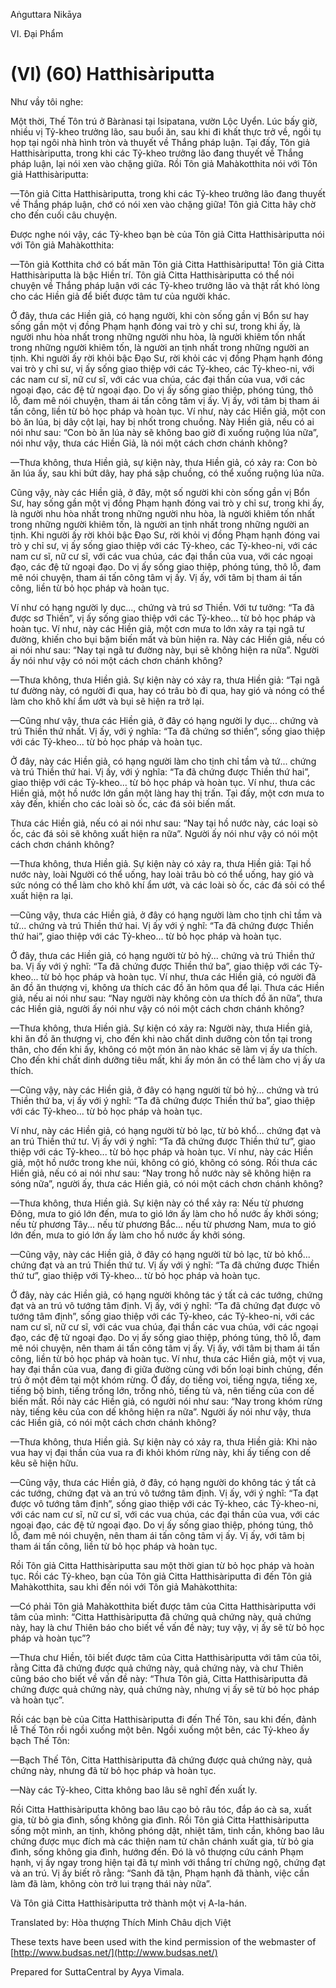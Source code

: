 Aṅguttara Nikāya

VI. Ðại Phẩm

# (VI) (60) Hatthisàriputta

Như vầy tôi nghe:

Một thời, Thế Tôn trú ở Bàrànasi tại Isipatana, vườn Lộc Uyển. Lúc bấy giờ, nhiều vị Tỷ-kheo trưởng lão, sau buổi ăn, sau khi đi khất thực trở về, ngồi tụ họp tại ngôi nhà hình tròn và thuyết về Thắng pháp luận. Tại đấy, Tôn giả Hatthisàriputta, trong khi các Tỷ-kheo trưởng lão đang thuyết về Thắng pháp luận, lại nói xen vào chặng giữa. Rồi Tôn giả Mahàkotthita nói với Tôn giả Hatthisàriputta:

—Tôn giả Citta Hatthisàriputta, trong khi các Tỷ-kheo trưởng lão đang thuyết về Thắng pháp luận, chớ có nói xen vào chặng giữa! Tôn giả Citta hãy chờ cho đến cuối câu chuyện.

Ðược nghe nói vậy, các Tỷ-kheo bạn bè của Tôn giả Citta Hatthisàriputta nói với Tôn giả Mahàkotthita:

—Tôn giả Kotthita chớ có bất mãn Tôn giả Citta Hatthisàriputta! Tôn giả Citta Hatthisàriputta là bậc Hiền trí. Tôn giả Citta Hatthisàriputta có thể nói chuyện về Thắng pháp luận với các Tỷ-kheo trưởng lão và thật rất khó lòng cho các Hiền giả để biết được tâm tư của người khác.

Ở đây, thưa các Hiền giả, có hạng người, khi còn sống gần vị Bổn sư hay sống gần một vị đồng Phạm hạnh đóng vai trò y chỉ sư, trong khi ấy, là người nhu hòa nhất trong những người nhu hòa, là người khiêm tốn nhất trong những người khiêm tốn, là người an tịnh nhất trong những người an tịnh. Khi người ấy rời khỏi bậc Ðạo Sư, rời khỏi các vị đồng Phạm hạnh đóng vai trò y chỉ sư, vị ấy sống giao thiệp với các Tỷ-kheo, các Tỷ-kheo-ni, với các nam cư sĩ, nữ cư sĩ, với các vua chúa, các đại thần của vua, với các ngoại đạo, các đệ tử ngoại đạo. Do vị ấy sống giao thiệp, phóng túng, thô lỗ, đam mê nói chuyện, tham ái tấn công tâm vị ấy. Vị ấy, với tâm bị tham ái tấn công, liền từ bỏ học pháp và hoàn tục. Ví như, này các Hiền giả, một con bò ăn lúa, bị dây cột lại, hay bị nhốt trong chuồng. Này Hiền giả, nếu có ai nói như sau: “Con bò ăn lúa này sẽ không bao giờ đi xuống ruộng lúa nữa”, nói như vậy, thưa các Hiền Giả, là nói một cách chơn chánh không?

—Thưa không, thưa Hiền giả, sự kiện này, thưa Hiền giả, có xảy ra: Con bò ăn lúa ấy, sau khi bứt dây, hay phá sập chuồng, có thể xuống ruộng lúa nữa.

Cũng vậy, này các Hiền giả, ở đây, một số người khi còn sống gần vị Bổn Sư, hay sống gần một vị đồng Phạm hạnh đóng vai trò y chỉ sư, trong khi ấy, là người nhu hòa nhất trong những người nhu hòa, là người khiêm tốn nhất trong những người khiêm tốn, là người an tịnh nhất trong những người an tịnh. Khi người ấy rời khỏi bậc Ðạo Sư, rời khỏi vị đồng Phạm hạnh đóng vai trò y chỉ sư, vị ấy sống giao thiệp với các Tỷ-kheo, các Tỷ-kheo-ni, với các nam cư sĩ, nữ cư sĩ, với các vua chúa, các đại thần của vua, với các ngoại đạo, các đệ tử ngoại đạo. Do vị ấy sống giao thiệp, phóng túng, thô lỗ, đam mê nói chuyện, tham ái tấn công tâm vị ấy. Vị ấy, với tâm bị tham ái tấn công, liền từ bỏ học pháp và hoàn tục.

Ví như có hạng người ly dục..., chứng và trú sơ Thiền. Với tư tưởng: “Ta đã được sơ Thiền”, vị ấy sống giao thiệp với các Tỷ-kheo... từ bỏ học pháp và hoàn tục. Ví như, này các Hiền giả, một cơn mưa to lớn xảy ra tại ngã tư đường, khiến cho bụi bặm biến mất và bùn hiện ra. Này các Hiền giả, nếu có ai nói như sau: “Nay tại ngã tư đường này, bụi sẽ không hiện ra nữa”. Người ấy nói như vậy có nói một cách chơn chánh không?

—Thưa không, thưa Hiền giả. Sự kiện này có xảy ra, thưa Hiền giả: “Tại ngã tư đường này, có người đi qua, hay có trâu bò đi qua, hay gió và nóng có thể làm cho khô khí ẩm ướt và bụi sẽ hiện ra trở lại.

—Cũng như vậy, thưa các Hiền giả, ở đây có hạng người ly dục... chứng và trú Thiền thứ nhất. Vị ấy, với ý nghĩa: “Ta đã chứng sơ thiền”, sống giao thiệp với các Tỷ-kheo... từ bỏ học pháp và hoàn tục.

Ở đây, này các Hiền giả, có hạng người làm cho tịnh chỉ tầm và tứ... chứng và trú Thiền thứ hai. Vị ấy, với ý nghĩa: “Ta đã chứng được Thiền thứ hai”, giao thiệp với các Tỷ-kheo... từ bỏ học pháp và hoàn tục. Ví như, thưa các Hiền giả, một hồ nước lớn gần một làng hay thị trấn. Tại đấy, một cơn mưa to xảy đến, khiến cho các loài sò ốc, các đá sỏi biến mất.

Thưa các Hiền giả, nếu có ai nói như sau: “Nay tại hồ nước này, các loại sò ốc, các đá sỏi sẽ không xuất hiện ra nữa”. Người ấy nói như vậy có nói một cách chơn chánh không?

—Thưa không, thưa Hiền giả. Sự kiện này có xảy ra, thưa Hiền giả: Tại hồ nước này, loài Người có thể uống, hay loài trâu bò có thể uống, hay gió và sức nóng có thể làm cho khô khí ẩm ướt, và các loài sò ốc, các đá sỏi có thể xuất hiện ra lại.

—Cũng vậy, thưa các Hiền giả, ở đây có hạng người làm cho tịnh chỉ tầm và tứ... chứng và trú Thiền thứ hai. Vị ấy với ý nghĩ: “Ta đã chứng được Thiền thứ hai”, giao thiệp với các Tỷ-kheo... từ bỏ học pháp và hoàn tục.

Ở đây, thưa các Hiền giả, có hạng người từ bỏ hỷ... chứng và trú Thiền thứ ba. Vị ấy với ý nghĩ: “Ta đã chứng được Thiền thứ ba”, giao thiệp với các Tỷ-kheo... từ bỏ học pháp và hoàn tục. Ví như, thưa các Hiền giả, có người đã ăn đồ ăn thượng vị, không ưa thích các đồ ăn hôm qua để lại. Thưa các Hiền giả, nếu ai nói như sau: “Nay người này không còn ưa thích đồ ăn nữa”, thưa các Hiền giả, người ấy nói như vậy có nói một cách chơn chánh không?

—Thưa không, thưa Hiền giả. Sự kiện có xảy ra: Người này, thưa Hiền giả, khi ăn đồ ăn thượng vị, cho đến khi nào chất dinh dưỡng còn tồn tại trong thân, cho đến khi ấy, không có một món ăn nào khác sẽ làm vị ấy ưa thích. Cho đến khi chất dinh dưỡng tiêu mất, khi ấy món ăn có thể làm cho vị ấy ưa thích.

—Cũng vậy, này các Hiền giả, ở đây có hạng người từ bỏ hỷ... chứng và trú Thiền thứ ba, vị ấy với ý nghĩ: “Ta đã chứng được Thiền thứ ba”, giao thiệp với các Tỷ-kheo... từ bỏ học pháp và hoàn tục.

Ví như, này các Hiền giả, có hạng người từ bỏ lạc, từ bỏ khổ... chứng đạt và an trú Thiền thứ tư. Vị ấy với ý nghĩ: “Ta đã chứng được Thiền thứ tư”, giao thiệp với các Tỷ-kheo... từ bỏ học pháp và hoàn tục. Ví như, này các Hiền giả, một hồ nước trong khe núi, không có gió, không có sóng. Rồi thưa các Hiền giả, nếu có ai nói như sau: “Nay trong hồ nước này sẽ không hiện ra sóng nữa”, người ấy, thưa các Hiền giả, có nói một cách chơn chánh không?

—Thưa không, thưa Hiền giả. Sự kiện này có thể xảy ra: Nếu từ phương Ðông, mưa to gió lớn đến, mưa to gió lớn ấy làm cho hồ nước ấy khởi sóng; nếu từ phương Tây... nếu từ phương Bắc... nếu từ phương Nam, mưa to gió lớn đến, mưa to gió lớn ấy làm cho hồ nước ấy khởi sóng.

—Cũng vậy, này các Hiền giả, ở đây có hạng người từ bỏ lạc, từ bỏ khổ... chứng đạt và an trú Thiền thứ tư. Vị ấy với ý nghĩ: “Ta đã chứng được Thiền thứ tư”, giao thiệp với Tỷ-kheo... từ bỏ học pháp và hoàn tục.

Ở đây, này các Hiền giả, có hạng người không tác ý tất cả các tướng, chứng đạt và an trú vô tướng tâm định. Vị ấy, với ý nghĩ: “Ta đã chứng đạt được vô tướng tâm định”, sống giao thiệp với các Tỷ-kheo, các Tỷ-kheo-ni, với các nam cư sĩ, nữ cư sĩ, với các vua chúa, đại thần các vua chúa, với các ngoại đạo, các đệ tử ngoại đạo. Do vị ấy sống giao thiệp, phóng túng, thô lỗ, đam mê nói chuyện, nên tham ái tấn công tâm vị ấy. Vị ấy, với tâm bị tham ái tấn công, liền từ bỏ học pháp và hoàn tục. Ví như, thưa các Hiền giả, một vị vua, hay đại thần của vua, đang đi giữa đường cùng với bốn loại binh chủng, đến trú ở một đêm tại một khóm rừng. Ở đấy, do tiếng voi, tiếng ngựa, tiếng xe, tiếng bộ binh, tiếng trống lớn, trống nhỏ, tiếng tù và, nên tiếng của con dế biến mất. Rồi này các Hiền giả, có người nói như sau: “Nay trong khóm rừng này, tiếng kêu của con dế không hiện ra nữa”. Người ấy nói như vậy, thưa các Hiền giả, có nói một cách chơn chánh không?

—Thưa không, thưa Hiền giả. Sự kiện này có xảy ra, thưa Hiền giả: Khi nào vua hay vị đại thần của vua ra đi khỏi khóm rừng này, khi ấy tiếng con dế kêu sẽ hiện hữu.

—Cũng vậy, thưa các Hiền giả, ở đây, có hạng người do không tác ý tất cả các tướng, chứng đạt và an trú vô tướng tâm định. Vị ấy, với ý nghĩ: “Ta đạt được vô tướng tâm định”, sống giao thiệp với các Tỷ-kheo, các Tỷ-kheo-ni, với các nam cư sĩ, nữ cư sĩ, với các vua chúa, các đại thần của vua, với các ngoại đạo, các đệ tử ngoại đạo. Do vị ấy sống giao thiệp, phóng túng, thô lỗ, đam mê nói chuyện, nên tham ái tấn công tâm vị ấy. Vị ấy, với tâm bị tham ái tấn công, liền từ bỏ học pháp và hoàn tục.

Rồi Tôn giả Citta Hatthisàriputta sau một thời gian từ bỏ học pháp và hoàn tục. Rồi các Tỷ-kheo, bạn của Tôn giả Citta Hatthisàriputta đi đến Tôn giả Mahàkotthita, sau khi đến nói với Tôn giả Mahàkotthita:

—Có phải Tôn giả Mahàkotthita biết được tâm của Citta Hatthisàriputta với tâm của mình: “Citta Hatthisàriputta đã chứng quả chứng này, quả chứng này, hay là chư Thiên báo cho biết về vấn đề này; tuy vậy, vị ấy sẽ từ bỏ học pháp và hoàn tục”?

—Thưa chư Hiền, tôi biết được tâm của Citta Hatthisàriputta với tâm của tôi, rằng Citta đã chứng được quả chứng này, quả chứng này, và chư Thiên cũng báo cho biết về vấn đề này: “Thưa Tôn giả, Citta Hatthisàriputta đã chứng được quả chứng này, quả chứng này, nhưng vị ấy sẽ từ bỏ học pháp và hoàn tục”.

Rồi các bạn bè của Citta Hatthisàriputta đi đến Thế Tôn, sau khi đến, đảnh lễ Thế Tôn rồi ngồi xuống một bên. Ngồi xuống một bên, các Tỷ-kheo ấy bạch Thế Tôn:

—Bạch Thế Tôn, Citta Hatthisàriputta đã chứng được quả chứng này, quả chứng này, nhưng đã từ bỏ học pháp và hoàn tục.

—Này các Tỷ-kheo, Citta không bao lâu sẽ nghĩ đến xuất ly.

Rồi Citta Hatthisàriputta không bao lâu cạo bỏ râu tóc, đắp áo cà sa, xuất gia, từ bỏ gia đình, sống không gia đình. Rồi Tôn giả Citta Hatthisàriputta sống một mình, an tịnh, không phóng dật, nhiệt tâm, tinh cần, không bao lâu chứng được mục đích mà các thiện nam tử chân chánh xuất gia, từ bỏ gia đình, sống không gia đình, hướng đến. Ðó là vô thượng cứu cánh Phạm hạnh, vị ấy ngay trong hiện tại đã tự mình với thắng trí chứng ngộ, chứng đạt và an trú. Vị ấy biết rõ rằng: “Sanh đã tận, Phạm hạnh đã thành, việc cần làm đã làm, không còn trở lui trạng thái này nữa”.

Và Tôn giả Citta Hatthisàriputta trở thành một vị A-la-hán.

Translated by: Hòa thượng Thích Minh Châu dịch Việt

These texts have been used with the kind permission of the webmaster of [http://www.budsas.net/](http://www.budsas.net/)

Prepared for SuttaCentral by Ayya Vimala.